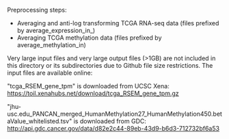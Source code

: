 Preprocessing steps:
- Averaging and anti-log transforming TCGA RNA-seq data (files prefixed by average_expression_in_)
- Averaging TCGA methylation data (files prefixed by average_methylation_in)

Very large input files and very large output files (>1GB) are not included in this directory or its subdirectories due to Github file size restrictions. The input files are available online:

"tcga_RSEM_gene_tpm" is downloaded from UCSC Xena: https://toil.xenahubs.net/download/tcga_RSEM_gene_tpm.gz

"jhu-usc.edu_PANCAN_merged_HumanMethylation27_HumanMethylation450.betaValue_whitelisted.tsv" is downloaded from GDC: http://api.gdc.cancer.gov/data/d82e2c44-89eb-43d9-b6d3-712732bf6a53

